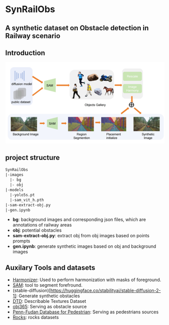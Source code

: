 # SynRailObs

## A synthetic dataset on Obstacle detection in Railway scenario

## Introduction
![intro](md-imgs/intro.png)

## project structure
```
SynRailObs
|-images
  |- bg
  |- obj
|-models
  |-yolo5s.pt
  |-sam_vit_h.pth
|-sam-extract-obj.py
|-gen.ipynb
```
* **bg**: background images and corresponding json files, which are annotations
of railway areas  
* **obj**: potential obstacles  
* **sam-extract-obj.py**: extract obj from obj images based on points prompts  
* **gen.ipynb**: generate synthetic images based on obj and background images

## Auxilary Tools and datasets
* [Harmonizer](https://github.com/ZHKKKe/Harmonizer): Used to perform harmonization
with masks of foreground.
* [SAM](https://github.com/facebookresearch/segment-anything): tool to segment forefround.
* (stable-diffusion)[https://huggingface.co/stabilityai/stable-diffusion-2-1]: Generate synthetic obstacles
* [DTD](https://www.robots.ox.ac.uk/~vgg/data/dtd/): Describable Textures Dataset 
* [obj365](https://www.objects365.org/overview.html): Serving as obstacle source
* [Penn-Fudan Database for Pedestrian](https://www.cis.upenn.edu/~jshi/ped_html/): Serving as pedestrians sources
* [Rocks](https://www.kaggle.com/datasets/salmaneunus/rock-classification): rocks datasets